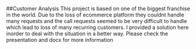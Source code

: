 ##Customer Analysis
This project is based on one of the biggest franchise in the world. Due to the loss of ecommerce platform they couldnt handle many requests and the call requests seemed to be very difficult to handle which lead to loss of many recurring customers. I provided a solution here inorder to deal with the situation in a better way. 
Please check the presentation and docx for more information
